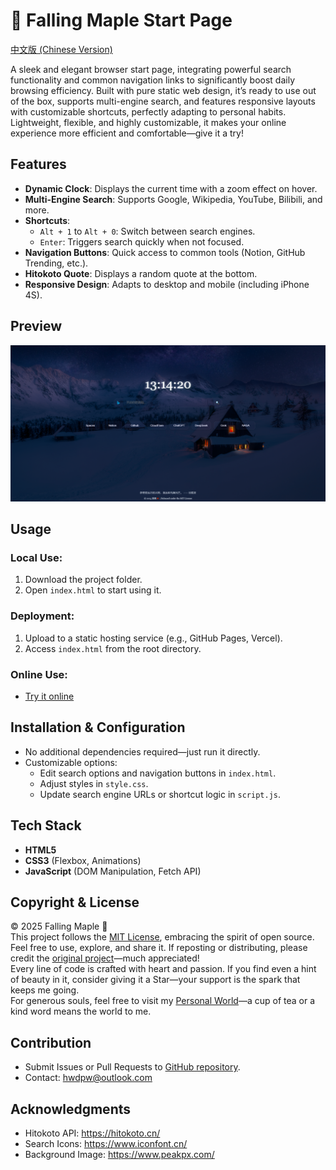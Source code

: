 # 🍁 Falling Maple Start Page

[中文版 (Chinese Version)](./README.md)

A sleek and elegant browser start page, integrating powerful search functionality and common navigation links to significantly boost daily browsing efficiency. Built with pure static web design, it’s ready to use out of the box, supports multi-engine search, and features responsive layouts with customizable shortcuts, perfectly adapting to personal habits. Lightweight, flexible, and highly customizable, it makes your online experience more efficient and comfortable—give it a try!

## Features

- **Dynamic Clock**: Displays the current time with a zoom effect on hover.
- **Multi-Engine Search**: Supports Google, Wikipedia, YouTube, Bilibili, and more.
- **Shortcuts**:
  - `Alt + 1` to `Alt + 0`: Switch between search engines.
  - `Enter`: Triggers search quickly when not focused.
- **Navigation Buttons**: Quick access to common tools (Notion, GitHub Trending, etc.).
- **Hitokoto Quote**: Displays a random quote at the bottom.
- **Responsive Design**: Adapts to desktop and mobile (including iPhone 4S).

## Preview

![Demo](https://raw.githubusercontent.com/hwdpw/startpage/refs/heads/main/%E6%BC%94%E7%A4%BA.png)

## Usage

### Local Use:

1. Download the project folder.
2. Open `index.html` to start using it.

### Deployment:

1. Upload to a static hosting service (e.g., GitHub Pages, Vercel).
2. Access `index.html` from the root directory.

### Online Use:

- [Try it online](https://hwdpw.github.io/startpage/)

## Installation & Configuration

- No additional dependencies required—just run it directly.
- Customizable options:
  - Edit search options and navigation buttons in `index.html`.
  - Adjust styles in `style.css`.
  - Update search engine URLs or shortcut logic in `script.js`.

## Tech Stack

- **HTML5**
- **CSS3** (Flexbox, Animations)
- **JavaScript** (DOM Manipulation, Fetch API)

## Copyright & License

© 2025 Falling Maple 🍁  
This project follows the [MIT License](LICENSE), embracing the spirit of open source. Feel free to use, explore, and share it. If reposting or distributing, please credit the [original project](https://github.com/hwdpw/startpage)—much appreciated!  
Every line of code is crafted with heart and passion. If you find even a hint of beauty in it, consider giving it a Star—your support is the spark that keeps me going.  
For generous souls, feel free to visit my [Personal World](https://hwd.pw)—a cup of tea or a kind word means the world to me.

## Contribution

- Submit Issues or Pull Requests to [GitHub repository](https://github.com/hwdpw/startpage).
- Contact: hwdpw@outlook.com

## Acknowledgments

- Hitokoto API: https://hitokoto.cn/
- Search Icons: https://www.iconfont.cn/
- Background Image: https://www.peakpx.com/
